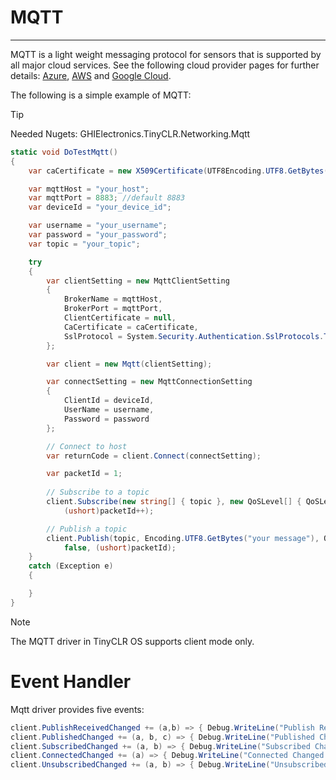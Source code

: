 # MQTT
---

MQTT is a light weight messaging protocol for sensors that is supported by all major cloud services. See the following cloud provider pages for further details: [Azure](azure.md), [AWS](aws.md) and [Google Cloud](google-cloud.md).

The following is a simple example of MQTT:

>[!TIP]
>Needed Nugets: GHIElectronics.TinyCLR.Networking.Mqtt

```csharp
static void DoTestMqtt()
{
    var caCertificate = new X509Certificate(UTF8Encoding.UTF8.GetBytes("Your certificate"));

    var mqttHost = "your_host";
    var mqttPort = 8883; //default 8883
    var deviceId = "your_device_id";

    var username = "your_username";
    var password = "your_password";
    var topic = "your_topic";

    try
    {
        var clientSetting = new MqttClientSetting
        {
            BrokerName = mqttHost,
            BrokerPort = mqttPort,
            ClientCertificate = null,
            CaCertificate = caCertificate,
            SslProtocol = System.Security.Authentication.SslProtocols.Tls12
        };

        var client = new Mqtt(clientSetting);

        var connectSetting = new MqttConnectionSetting
        {
            ClientId = deviceId,
            UserName = username,
            Password = password
        };

        // Connect to host
        var returnCode = client.Connect(connectSetting);

        var packetId = 1;
                
        // Subscribe to a topic
        client.Subscribe(new string[] { topic }, new QoSLevel[] { QoSLevel.ExactlyOnce },
            (ushort)packetId++);

        // Publish a topic
        client.Publish(topic, Encoding.UTF8.GetBytes("your message"), QoSLevel.MostOnce,
            false, (ushort)packetId);
    }
    catch (Exception e) 
    { 

    }
}
```

>[!NOTE]
> The MQTT driver in TinyCLR OS supports client mode only.

# Event Handler

Mqtt driver provides five events:

```csharp
client.PublishReceivedChanged += (a,b) => { Debug.WriteLine("Publish Received Changed.");  };
client.PublishedChanged += (a, b, c) => { Debug.WriteLine("Published Changed."); }; ;
client.SubscribedChanged += (a, b) => { Debug.WriteLine("Subscribed Changed."); };
client.ConnectedChanged += (a) => { Debug.WriteLine("Connected Changed."); };
client.UnsubscribedChanged += (a, b) => { Debug.WriteLine("Unsubscribed Changed."); };
```

